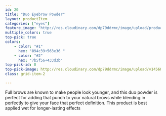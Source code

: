 ```yaml
---
id: 20
title: "Duo Eyebrow Powder"
layout: productItem
categories: ["eyes"]
feature_image: "http://res.cloudinary.com/dp79ddrmc/image/upload/products/duoEyebrow.jpg"
multiple_colors: true
top-pick: true
colors:
    - color: "#1"
      hex: "894c39+563e36 "
    - color: "#2"
      hex: "7b5f56+433d3b"
top-pick-id: 8
top-pick-image: http://res.cloudinary.com/dp79ddrmc/image/upload/v1456804124/top-pick/duoEyeBrow.jpg
class: grid-item-2

---
```

Full brows are known to make people look younger, and this duo powder is perfect for adding that punch to your natural brows while blending in perfectly to give your face that perfect definition. This product is best applied wet for longer-lasting effects